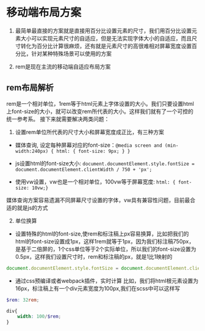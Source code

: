 # 移动端布局方案

1. 最简单最直接的方案就是直接用百分比设置元素的尺寸，我们用百分比设置元素大小可以实现元素尺寸的自适应，但是无法实现字体大小的自适应，而且尺寸转化为百分比计算很麻烦，还有就是元素尺寸的高很难相对屏幕宽度设置百分比，针对某种特殊场景可以使用的方案

2. rem是现在主流的移动端自适应布局方案

## rem布局解析

rem是一个相对单位，1rem等于html元素上字体设置的大小。我们只要设置html上font-size的大小，就可以改变rem所代表的大小。这样我们就有了一个可控的统一参考系。
接下来就需要解决两类问题：

1. 设置rem单位所代表的尺寸大小和屏幕宽度成正比，有三种方案

+ 媒体查询, 设定每种屏幕对应的font-size：`@media screen and (min-width:240px) { html: { font-size: 9px; } }`

+ js设置html的font-size大小: `document.documentElement.style.fontSize = document.documentElement.clientWidth / 750 + 'px';`

+ 使用vw设置，vw也是一个相对单位，100vw等于屏幕宽度: `html: { font-size: 10vw;}`

媒体查询方案容易遗漏不同屏幕尺寸设置的字体，vw具有兼容性问题，目前最合适的就是js的方式

2. 单位换算

+ 设置特殊的html的font-size,使rem和标注稿上px容易换算，比如把我们的html的font-size设置成1px，这样1rem就等于1px，因为我们标注稿750px，是基于二倍屏的，1个css单位等于2个实际单位，所以我们的font-size设置为0.5px，这样我们设置尺寸时，rem和标注稿的px，就是1比1映射的

```js
document.documentElement.style.fontSize = document.documentElement.clientWidth / 750 + 'px';
```

+ 通过css预编译或者webpack插件，实时计算 比如，我们将html根元素设置为16px，标注稿上有一个div元素宽度为100px,我们在scss中可以这样写

```scss
$rem: 32rem;

div{
	width: 100/$rem;
}
```